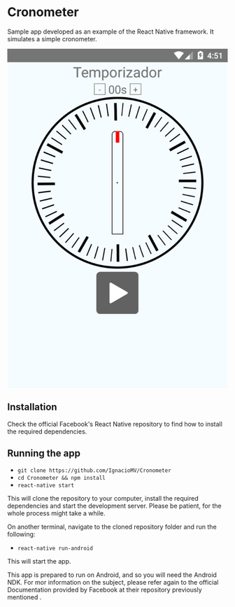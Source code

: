 # Cronometer

Sample app developed as an example of the React Native framework. It simulates a simple cronometer.

![alt tag](https://github.com/IgnacioMV/Cronometer/blob/master/sc.png)

## Installation
Check the official Facebook's React Native repository to find how to install the required dependencies.

## Running the app
* `git clone https://github.com/IgnacioMV/Cronometer`
* `cd Cronometer && npm install`
* `react-native start`

This will clone the repository to your computer, install the required dependencies and start the development server. Please be patient, for the whole process might take a while.

On another terminal, navigate to the cloned repository folder and run the following:
* `react-native run-android`

This will start the app.

This app is prepared to run on Android, and so you will need the Android NDK. For mor information on the subject, please refer again to the official Documentation provided by Facebook at their repository previously mentioned .
